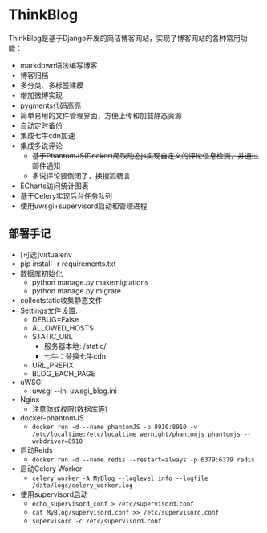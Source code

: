 # ThinkBlog

ThinkBlog是基于Django开发的简洁博客网站，实现了博客网站的各种常用功能：
- markdown语法编写博客
- 博客归档
- 多分类、多标签建模
- 增加微博实现
- pygments代码高亮
- 简单易用的文件管理界面，方便上传和加载静态资源
- 自动定时备份
- 集成七牛cdn加速
- ~~集成多说评论~~
    - ~~基于PhantomJS(Docker)爬取动态js实现自定义的评论信息检测，并通过邮件通知~~
    - 多说评论要倒闭了，换搜狐畅言
- ECharts访问统计图表
- 基于Celery实现后台任务队列
- 使用uwsgi+supervisord启动和管理进程


## 部署手记
- [可选]virtualenv
- pip install -r requirements.txt
- 数据库初始化
    + python manage.py makemigrations
    + python manage.py migrate
- collectstatic收集静态文件
- Settings文件设置:
    - DEBUG=False
    - ALLOWED_HOSTS
    - STATIC_URL
        - 服务器本地: /static/
        - 七牛：替换七牛cdn
    - URL_PREFIX
    - BLOG_EACH_PAGE
-  uWSGI
    +  uwsgi --ini uwsgi_blog.ini
-  Nginx
    - 注意防蚊权限(数据库等)
- docker-phantomJS
    - ```docker run -d --name phantomJS -p 8910:8910 -v /etc/localtime:/etc/localtime wernight/phantomjs phantomjs --webdriver=8910```
- 启动Reids
    - ```docker run -d --name redis --restart=always -p 6379:6379 redis```
- 启动Celery Worker
    - ```celery worker -A MyBlog --loglevel info --logfile /data/logs/celery_worker.log```
- 使用supervisord启动
    - ```echo_supervisord_conf > /etc/supervisord.conf```
    - ```cat MyBlog/supervisord.conf >> /etc/supervisord.conf```
    - ```supervisord -c /etc/supervisord.conf```
